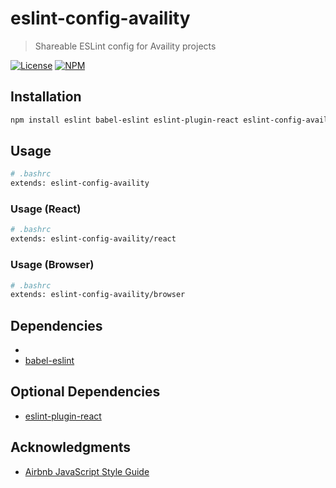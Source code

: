 # eslint-config-availity

> Shareable ESLint config for Availity projects

[![License](https://img.shields.io/badge/license-MIT-blue.svg?style=flat-square&label=license)](http://opensource.org/licenses/MIT)
[![NPM](http://img.shields.io/npm/v/eslint-config-availity.svg?style=flat-square&label=npm)](https://npmjs.org/package/eslint-config-availity)

## Installation

>
```bash
npm install eslint babel-eslint eslint-plugin-react eslint-config-availity --save-dev
```

## Usage

>
```bash
# .bashrc
extends: eslint-config-availity
```

### Usage (React)

>
```bash
# .bashrc
extends: eslint-config-availity/react
```

### Usage (Browser)

>
```bash
# .bashrc
extends: eslint-config-availity/browser
```

## Dependencies
*
* [babel-eslint](https://github.com/babel/babel-eslint)

## Optional Dependencies

* [eslint-plugin-react](https://www.npmjs.com/package/eslint-plugin-react)

## Acknowledgments

+ [Airbnb JavaScript Style Guide](https://github.com/airbnb/javascript)

